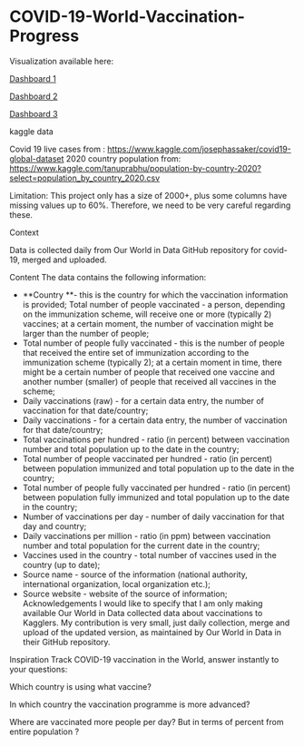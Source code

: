 # COVID-19-World-Vaccination-Progress

Visualization available here:

[Dashboard 1](https://public.tableau.com/profile/fengshou.liang#!/vizhome/Covidvaccinationprogress/Dashboard1)

[Dashboard 2](https://public.tableau.com/profile/fengshou.liang#!/vizhome/Covidvaccinationprogress/Dashboard2)

[Dashboard 3](https://public.tableau.com/profile/fengshou.liang#!/vizhome/Covidvaccinationprogress/Dashboard3)

kaggle data

Covid 19 live cases from : https://www.kaggle.com/josephassaker/covid19-global-dataset
2020 country population from: https://www.kaggle.com/tanuprabhu/population-by-country-2020?select=population_by_country_2020.csv


Limitation:
This project only has a size of 2000+, plus some columns have missing values up to 60%. Therefore, we need to be very careful regarding these. 

Context

Data is collected daily from Our World in Data GitHub repository for covid-19, merged and uploaded.

Content
The data contains the following information:

- **Country **- this is the country for which the vaccination information is provided;
Total number of people vaccinated - a person, depending on the immunization scheme, will receive one or more (typically 2) vaccines; at a certain moment, the number of vaccination might be larger than the number of people;
- Total number of people fully vaccinated - this is the number of people that received the entire set of immunization according to the immunization scheme (typically 2); at a certain moment in time, there might be a certain number of people that received one vaccine and another number (smaller) of people that received all vaccines in the scheme;
- Daily vaccinations (raw) - for a certain data entry, the number of vaccination for that date/country;
- Daily vaccinations - for a certain data entry, the number of vaccination for that date/country;
- Total vaccinations per hundred - ratio (in percent) between vaccination number and total population up to the date in the country;
- Total number of people vaccinated per hundred - ratio (in percent) between population immunized and total population up to the date in the country;
- Total number of people fully vaccinated per hundred - ratio (in percent) between population fully immunized and total population up to the date in the country;
- Number of vaccinations per day - number of daily vaccination for that day and country;
- Daily vaccinations per million - ratio (in ppm) between vaccination number and total population for the current date in the country;
- Vaccines used in the country - total number of vaccines used in the country (up to date);
- Source name - source of the information (national authority, international organization, local organization etc.);
- Source website - website of the source of information;
Acknowledgements
I would like to specify that I am only making available Our World in Data collected data about vaccinations to Kagglers. My contribution is very small, just daily collection, merge and upload of the updated version, as maintained by Our World in Data in their GitHub repository.

Inspiration
Track COVID-19 vaccination in the World, answer instantly to your questions:

Which country is using what vaccine?

In which country the vaccination programme is more advanced?

Where are vaccinated more people per day? But in terms of percent from entire population ?
